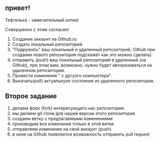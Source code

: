 ## привет! ##

Тефтелька - замечательный котик)

Совершенно с этим согласен!

1. Создание аккаунт на Github.ru
2. Создать локальный репозиторий 
3. "Подружить" ваш локальный и удаленный репозиторий, Github при создании нового репозитория подскажет как это можно сделать)
4. отправить (push) ваш локальный репозиторий в удаленный (на Github), при этом вам, возможно, нужно будет авторизоваться на удаленном репозитории. 
5. Провести изменения " с дргуого компьютера".
6. Выкачать(pull) актуальнуое состояние из удаленного репозитория.

## Второе задание

1. делаем форк (fork) интересующего нас репозитория.
2. мы делаем git clone для нашей версии этого репозитория
3. создаем ветку с предлагаемыми изменениями
4. производим все измениния только в этой ветке
5. отправляем изменение на свой аккаунт (push)
6. в окне на Github появляется возможность отправить pull request
